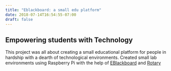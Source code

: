 ```yaml
---
title: "Eblackboard: a small edu platform"
date: 2018-07-14T16:54:55-07:00
draft: false
---
```


## Empowering students with Technology

This project was all about creating a small educational platform for people in hardship
with a dearth of technological environments. Created small lab environments using
Raspberry Pi with the help of
[EBlackboard](http://www.eblackboard.org) and [Rotary](https://www.facebook.com/rckwest01)
